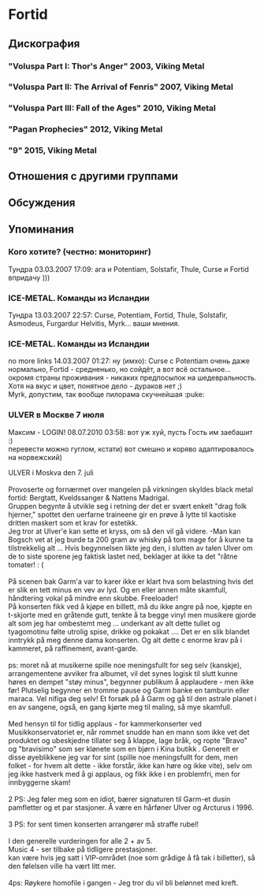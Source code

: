 # Fortid



## Дискография

### "Voluspa Part I: Thor's Anger" 2003, Viking Metal



### "Voluspa Part II: The Arrival of Fenris" 2007, Viking Metal



### "Voluspa Part III: Fall of the Ages" 2010, Viking Metal



### "Pagan Prophecies" 2012, Viking Metal



### "9" 2015, Viking Metal




## Отношения с другими группами


## Обсуждения


## Упоминания

### Кого хотите? (честно: мониторинг)

Тундра 03.03.2007 17:09:
ага и Potentiam, Solstafir, Thule, Curse и Fortid впридачу ))) 

### ICE-METAL. Команды из Исландии

Тундра 13.03.2007 22:57:
Curse, Potentiam, Fortid, Thule, Solstafir, Asmodeus, Furgardur Helvitis, Myrk... ваши мнения. 

### ICE-METAL. Команды из Исландии

no more links 14.03.2007 01:27:
ну (имхо): Curse с Potentiam очень даже нормально, Fortid - средненько, но сойдёт, а вот всё остальное... окромя страны проживания - никаких предпосылок на шедевральность. Хотя на вкус и цвет, понятное дело - дураков нет ;)<BR>Myrk, допустим, так вообще пилорама скучнейшая :puke:

### ULVER в Москве 7 июля

Максим - LOGIN! 08.07.2010 03:58:
вот уж хуй, пусть Гость им заебашит :)<BR>перевести можно гуглом, кстати) вот смешно и коряво  адаптировалось на норвежский)<BR><DIV CLASS="quote">ULVER i Moskva den 7. juli<BR><BR>Provoserte og forn&#230;rmet over mangelen p&#229; virkningen skyldes black metal fortid: Bergtatt, Kveldssanger & Nattens Madrigal.<BR>Gruppen begynte &#229; utvikle seg i retning der det er sv&#230;rt enkelt "drag folk hjerner," spottet den uerfarne traineene gir en pr&#248;ve &#229; lytte til kaotiske dritten maskert som et krav for estetikk. <BR>Jeg tror at Ulver'e kan sette et kryss, om s&#229; den vil g&#229; videre. -Man kan Bogsch vet at jeg burde ta 200 gram av whisky p&#229; tom mage for &#229; kunne ta tilstrekkelig alt ... Hvis begynnelsen likte jeg den, i slutten av talen Ulver om de to siste sporene jeg faktisk lastet ned, beklager at ikke ta det "r&#229;tne tomater! : (<BR><BR>P&#229; scenen bak Garm'a var to karer ikke er klart hva som belastning hvis det er slik en tett minus en vev av lyd. Og en eller annen m&#229;te skamfull, h&#229;ndtering vokal p&#229; mindre enn skubbe. Freeloader! <BR>P&#229; konserten fikk ved &#229; kj&#248;pe en billett, m&#229; du ikke angre p&#229; noe, kj&#248;pte en t-skjorte med en gr&#229;tende gutt, tenkte &#229; ta begge vinyl men musikere gjorde alt som jeg har ombestemt meg ... underkant av alt dette tullet og tyagomotinu f&#248;lte utrolig spise, drikke og pokakat .... Det er en slik blandet inntrykk p&#229; meg denne dama konserten. Og alt dette c enorme krav p&#229; i kammeret, p&#229; raffinement, avant-garde. <BR><BR>ps: moret n&#229; at musikerne spille noe meningsfullt for seg selv (kanskje), arrangementene avviker fra albumet, vil det synes logisk til slutt kunne h&#248;res en dempet "st&#248;y minus", begynner publikum &#229; applaudere - men ikke f&#248;r! Plutselig begynner en tromme pause og Garm banke en tamburin eller maraca. Vel nifiga deg selv! Et fors&#248;k p&#229; &#229; Garm og g&#229; til den astrale planet i en av sangene, ogs&#229;, en gang kj&#248;rte meg til maling, s&#229; mye skamfull. <BR><BR>Med hensyn til for tidlig applaus - for kammerkonserter ved Musikkonservatoriet er, n&#229;r rommet snudde han en mann som ikke vet det produktet og ubeskjedne tillater seg &#229; klappe, lage br&#229;k, og ropte "Bravo" og "bravisimo" som ser kl&#248;nete som en bj&#248;rn i Kina butikk . Generelt er disse &#248;yeblikkene jeg var for sint (spille noe meningsfullt for dem, men folket - for hvem alt dette - ikke forst&#229;r, ikke kan h&#248;re og ikke vite), selv om jeg ikke hastverk med &#229; gi applaus, og fikk ikke i en problemfri, men for innbyggerne skam! <BR><BR>2 PS: Jeg f&#248;ler meg som en idiot, b&#230;rer signaturen til Garm-et dusin pamfletter og et par stasjoner. &#197; v&#230;re en h&#229;rf&#248;ner Ulver og Arcturus i 1996. <BR><BR>3 PS: for sent timen konserten arrang&#248;rer m&#229; straffe rubel! <BR><BR>I den generelle vurderingen for alle 2 + av 5. <BR>Music 4 - ser tilbake p&#229; tidligere prestasjoner. <BR>kan v&#230;re hvis jeg satt i VIP-omr&#229;det (noe som gr&#229;dige &#229; f&#229; tak i billetter), s&#229; den f&#248;lelsen ville ha v&#230;rt litt mer. <BR><BR>4ps: R&#248;ykere homofile i gangen - Jeg tror du vil bli bel&#248;nnet med kreft.</DIV>

